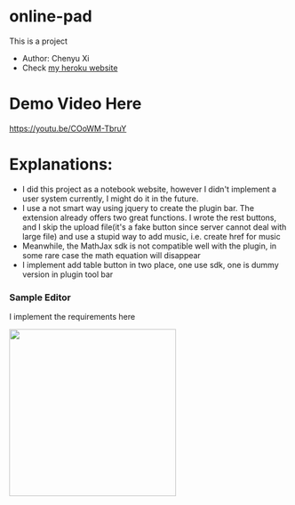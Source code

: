 # online-pad
This is a project
- Author: Chenyu Xi
- Check <a href="https://dry-mountain-33107.herokuapp.com/">my heroku website</a>

# Demo Video Here

https://youtu.be/COoWM-TbruY

# Explanations:
- I did this project as a notebook website, however I didn't implement a user system currently, I might do it in the future.
- I use a not smart way using jquery to create the plugin bar. 
The extension already offers two great functions. I wrote the rest buttons, and I skip the upload file(it's a fake button since server cannot deal with large file) and use a stupid way to add music, 
i.e. create href for music
- Meanwhile, the MathJax sdk is not compatible well with the plugin, in some rare case the math equation will disappear
- I implement add table button in two place, one use sdk, one is dummy version in plugin tool bar


### Sample Editor
I implement the requirements here

<img src="https://github.com/XiplusChenyu/online-pad/blob/master/git-pictures/PadPage.png" height=300>
